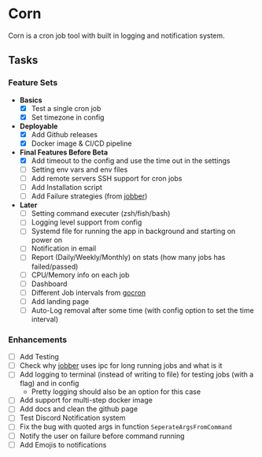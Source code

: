 # Corn

Corn is a cron job tool with built in logging and notification system.

## Tasks

### Feature Sets

- **Basics**
  - [x] Test a single cron job
  - [x] Set timezone in config
- **Deployable**
  - [x] Add Github releases
  - [x] Docker image & CI/CD pipeline
- **Final Features Before Beta**
  - [x] Add timeout to the config and use the time out in the settings
  - [ ] Setting env vars and env files
  - [ ] Add remote servers SSH support for cron jobs
  - [ ] Add Installation script
  - [ ] Add Failure strategies (from [jobber](https://github.com/dshearer/jobber))
- **Later**
  - [ ] Setting command executer (zsh/fish/bash)
  - [ ] Logging level support from config
  - [ ] Systemd file for running the app in background and starting on power on
  - [ ] Notification in email
  - [ ] Report (Daily/Weekly/Monthly) on stats (how many jobs has failed/passed)
  - [ ] CPU/Memory info on each job
  - [ ] Dashboard
  - [ ] Different Job intervals from [gocron](https://github.com/go-co-op/gocron)
  - [ ] Add landing page
  - [ ] Auto-Log removal after some time (with config option to set the time interval)

### Enhancements

- [ ] Add Testing
- [ ] Check why [jobber](https://github.com/dshearer/jobber) uses ipc for long running jobs and what is it
- [ ] Add logging to terminal (instead of writing to file) for testing jobs (with a flag) and in config
  - Pretty logging should also be an option for this case
- [ ] Add support for multi-step docker image
- [ ] Add docs and clean the github page
- [ ] Test Discord Notification system
- [ ] Fix the bug with quoted args in function `SeperateArgsFromCommand`
- [ ] Notify the user on failure before command running
- [ ] Add Emojis to notifications
